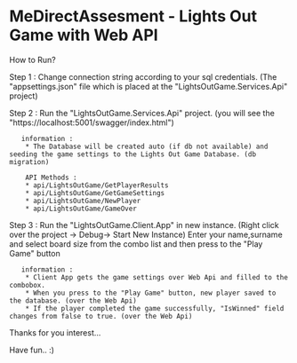 # MeDirectAssesment - Lights Out Game with Web API

How to Run?

Step 1 : Change connection string according to your sql credentials. (The "appsettings.json" file which is placed at the  "LightsOutGame.Services.Api" project) 

Step 2 : Run the "LightsOutGame.Services.Api" project. (you will see the "https://localhost:5001/swagger/index.html")

       information :
        * The Database will be created auto (if db not available) and seeding the game settings to the Lights Out Game Database. (db migration)
        
        API Methods :
        * api/LightsOutGame/GetPlayerResults
        * api/LightsOutGame/GetGameSettings
        * api/LightsOutGame/NewPlayer
        * api/LightsOutGame/GameOver
        
Step 3 : Run the "LightsOutGame.Client.App" in new instance. (Right click over the project -> Debug-> Start New Instance)
Enter your name,surname and select board size from the combo list and then press to the "Play Game" button

       information :
        * Client App gets the game settings over Web Api and filled to the combobox.
        * When you press to the "Play Game" button, new player saved to the database. (over the Web Api)
        * If the player completed the game successfully, "IsWinned" field changes from false to true. (over the Web Api)

Thanks for you interest...

Have fun..  :)


